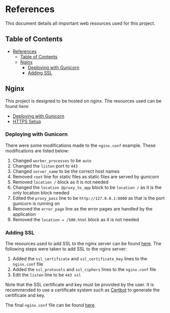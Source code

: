 # References

This document details all important web resources used for this project.

## Table of Contents

<!-- TOC -->
* [References](#references)
  * [Table of Contents](#table-of-contents)
  * [Nginx](#nginx)
    * [Deploying with Gunicorn](#deploying-with-gunicorn-)
    * [Adding SSL](#adding-ssl-)
<!-- TOC -->

## Nginx

This project is designed to be hosted on nginx. The resources used can be found here:
* [Deploying with Gunicorn](https://docs.gunicorn.org/en/latest/deploy.html)
* [HTTPS Setup](http://nginx.org/en/docs/http/configuring_https_servers.html)

### Deploying with Gunicorn 

There were some modifications made to the `nginx.conf` example. These modifications are listed below:
1. Changed `worker_processes` to be `auto`
2. Changed the `listen` port to `443`
3. Changed `server_name` to be the correct host names
4. Removed `root` line for static files as static files are served by gunicorn
5. Removed `location /` block as it is not needed
6. Changed the `location @proxy_to_app` block to be `location /` as it is the only location block needed
7. Edited the `proxy_pass` line to be `http://127.0.0.1:8000` as that is the port gunicorn is running on
8. Removed the `error_page` line as the error pages are handled by the application
9. Removed the `location = /500.html` block as it is not needed


### Adding SSL 

The resources used to add SSL to the nginx server can be found [here](http://nginx.org/en/docs/http/configuring_https_servers.html).
The following steps were taken to add SSL to the nginx server:
1. Added the `ssl_certificate` and `ssl_certificate_key` lines to the `nginx.conf` file
2. Added the `ssl_protocols` and `ssl_ciphers` lines to the `nginx.conf` file
3. Edit the `listen` line to be `443 ssl`

Note that the SSL certificate and key must be provided by the user. It is recommended to use a certificate system 
such as [Certbot](https://certbot.eff.org/) to generate the certificate and key.

The final `nginx.conf` file can be found [here](https://github.com/Yuki-42/IA3/blob/master/docs/nginx.conf).

